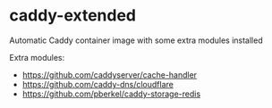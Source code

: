 # caddy-extended
Automatic Caddy container image with some extra modules installed

Extra modules:
- https://github.com/caddyserver/cache-handler
- https://github.com/caddy-dns/cloudflare
- https://github.com/pberkel/caddy-storage-redis
